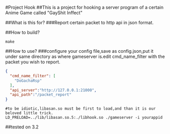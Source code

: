 #Project Hook
##This is a project for hooking a server program of a certain Anime Game called "GayShit Inffect"

##What is this for?
###Report certain packet to http api in json format.

##How to build?
```shell
make
```

##How to use?
###configure your config file,save as config.json,put it under same directory as where gameserver is.edit cmd_name_filter with the packet you wish to report.
```json
{
  "cmd_name_filter": [
    "DoGachaRsp"
  ],
  "api_server":"http://127.0.0.1:21000",
  "api_path":"/packet_report"
}
```
```shell
#to be idiotic,libasan.so must be first to load,and than it is our beloved little trick.
LD_PRELOAD=../lib/libasan.so.5:./libhook.so ./gameserver -i yourappid
```
 
##tested on 3.2